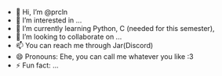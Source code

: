 - 👋 Hi, I’m @prcln
- 👀 I’m interested in ...
- 🌱 I’m currently learning Python, C (needed for this semester), 
- 💞️ I’m looking to collaborate on ...
- 📫 You can reach me through Jar(Discord)
- 😄 Pronouns: Ehe, you can call me whatever you like :3
- ⚡ Fun fact: ...

<!---
prcln/prcln is a ✨ special ✨ repository because its `README.md` (this file) appears on your GitHub profile.
You can click the Preview link to take a look at your changes.
--->
